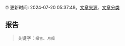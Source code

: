 :alarm_clock: 更新时间: 2024-07-20 05:37:49。[文章来源](/README.md)、[文章分类](/TAGS.md)

## 报告


> 关键字：`报告`、`月报`



